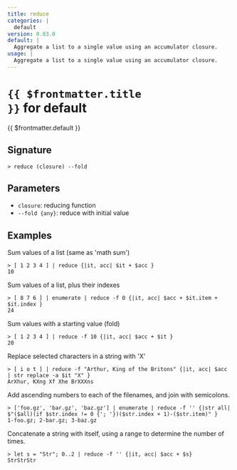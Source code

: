 ```yaml
---
title: reduce
categories: |
  default
version: 0.83.0
default: |
  Aggregate a list to a single value using an accumulator closure.
usage: |
  Aggregate a list to a single value using an accumulator closure.
---
```


# <code>{{ $frontmatter.title }}</code> for default

<div class='command-title'>{{ $frontmatter.default }}</div>

## Signature

```> reduce (closure) --fold```

## Parameters

 -  `closure`: reducing function
 -  `--fold {any}`: reduce with initial value

## Examples

Sum values of a list (same as 'math sum')
```shell
> [ 1 2 3 4 ] | reduce {|it, acc| $it + $acc }
10
```

Sum values of a list, plus their indexes
```shell
> [ 8 7 6 ] | enumerate | reduce -f 0 {|it, acc| $acc + $it.item + $it.index }
24
```

Sum values with a starting value (fold)
```shell
> [ 1 2 3 4 ] | reduce -f 10 {|it, acc| $acc + $it }
20
```

Replace selected characters in a string with 'X'
```shell
> [ i o t ] | reduce -f "Arthur, King of the Britons" {|it, acc| $acc | str replace -a $it "X" }
ArXhur, KXng Xf Xhe BrXXXns
```

Add ascending numbers to each of the filenames, and join with semicolons.
```shell
> ['foo.gz', 'bar.gz', 'baz.gz'] | enumerate | reduce -f '' {|str all| $"($all)(if $str.index != 0 {'; '})($str.index + 1)-($str.item)" }
1-foo.gz; 2-bar.gz; 3-baz.gz
```

Concatenate a string with itself, using a range to determine the number of times.
```shell
> let s = "Str"; 0..2 | reduce -f '' {|it, acc| $acc + $s}
StrStrStr
```
